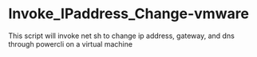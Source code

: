 # Invoke_IPaddress_Change-vmware
This script will invoke net sh to change ip address, gateway, and dns through powercli on a virtual machine
